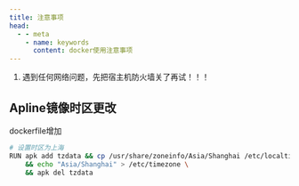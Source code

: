 ```yaml
---
title: 注意事项
head:
  - - meta
    - name: keywords
      content: docker使用注意事项
---
```

1. 遇到任何网络问题，先把宿主机防火墙关了再试！！！
   

## Apline镜像时区更改
dockerfile增加
```bash
# 设置时区为上海
RUN apk add tzdata && cp /usr/share/zoneinfo/Asia/Shanghai /etc/localtime \
    && echo "Asia/Shanghai" > /etc/timezone \
    && apk del tzdata
```
